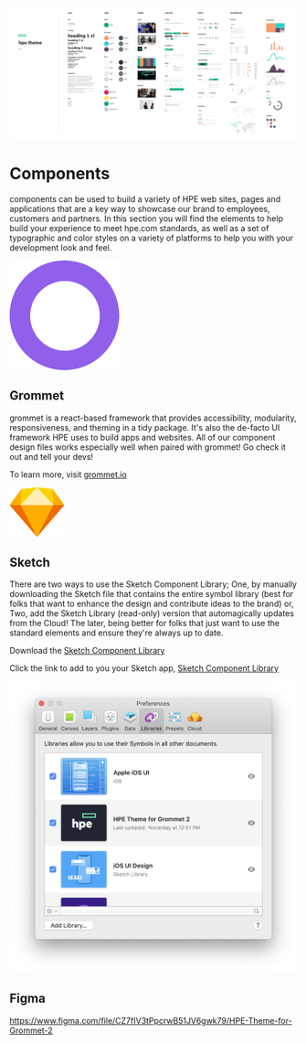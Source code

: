 ![alt text](https://github.com/hpe-design/components/blob/master/Previews/grommet-2-open-theme.png "Components")

# Components

components can be used to build a variety of HPE web sites, pages and applications that are a key way to showcase our brand to employees, customers and partners. In this section you will find the elements to help build your experience to meet hpe.com standards, as well as a set of typographic and color styles on a variety of platforms to help you with your development look and feel.

![alt text](https://github.com/hpe-design/components/blob/master/Previews/grommet.png "Grommet")

## Grommet

grommet is a react-based framework that provides accessibility, modularity, responsiveness, and theming in a tidy package. It's also the de-facto UI framework HPE uses to build apps and websites. All of our component design files works especially well when paired with grommet! Go check it out and tell your devs!

To learn more, visit [grommet.io](https://grommet.io)

![alt text](https://github.com/hpe-design/components/blob/master/Previews/sketch.png "Sketch")

## Sketch

There are two ways to use the Sketch Component Library; One, by manually downloading the Sketch file that contains the entire symbol library (best for folks that want to enhance the design and contribute ideas to the brand) or, Two, add the Sketch Library (read-only) version that automagically updates from the Cloud! The later, being better for folks that just want to use the standard elements and ensure they're always up to date.

Download the [Sketch Component Library](https://github.com/hpe-design/components/blob/master/grommet-2-hpe-theme.sketch)

Click the link to add to you your Sketch app, [Sketch Component Library](https://sketch.cloud/s/9oJ4D)

![alt text](https://github.com/hpe-design/components/blob/master/Previews/sketch-library.png "Components")


## Figma

https://www.figma.com/file/CZ7fIV3tPpcrwB51JV6gwk79/HPE-Theme-for-Grommet-2
